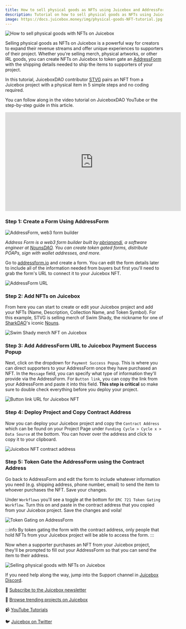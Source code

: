 ```yaml
---
title: How to sell physical goods as NFTs using Juicebox and AddressForm
description: Tutorial on how to sell physical goods as NFTs using Juicebox and AddressForm
image: https://docs.juicebox.money/img/physical-goods-NFT-tutorial.jpg
---
```


![How to sell physical goods with NFTs on Juicebox](physical-goods-NFT-thumbnail.webp)

Selling physical goods as NFTs on Juicebox is a powerful way for creators to expand their revenue streams and offer unique experiences to supporters of their project. Whether you're selling merch, physical artworks, or other IRL goods, you can create NFTs on Juicebox to token gate an [AddressForm](https://addressform.io/) with the shipping details needed to ship the items to supporters of your project.

In this tutorial, JuiceboxDAO contributor [STVG](https://twitter.com/0xSTVG) pairs an NFT from a Juicebox project with a physical item in 5 simple steps and no coding required.

You can follow along in the video tutorial on JuiceboxDAO YouTube or the step-by-step guide in this article.

<iframe width="560" height="315" src="https://www.youtube.com/embed/KGIvewBKuCk" title="YouTube video player" frameborder="0" allow="accelerometer; autoplay; clipboard-write; encrypted-media; gyroscope; picture-in-picture; web-share" allowfullscreen></iframe>

### Step 1: Create a Form Using AddressForm

![AddressForm, web3 form builder](address-form-banner.webp)

*Address Form is a web3 form builder built by [pbrianandj](https://twitter.com/pbrianandj), a software engineer at [NounsDAO](https://twitter.com/nounsdao). You can create token gated forms, distribute POAPs, sign with wallet addresses, and more.*

Go to [addressform.io](http://addressform.io) and create a form. You can edit the form details later to include all of the information needed from buyers but first you'll need to grab the form's URL to connect it to your Juicebox NFT.

![AddressForm URL](form-url.webp)

### Step 2: Add NFTs on Juicebox

From here you can start to create or edit your Juicebox project and add your NFTs (Name, Description, Collection Name, and Token Symbol). For this example, STVG is selling merch of Swim Shady, the nickname for one of [SharkDAO](https://sharks.wtf/)'s iconic [Nouns](https://nouns.wtf/).

![Swim Shady merch NFT on Juicebox](swim-shady-hoodie.webp)

### Step 3: Add AddressForm URL to Juicebox Payment Success Popup

Next, click on the dropdown for `Payment Success Popup`. This is where you can direct supporters to your AddressForm once they have purchased an NFT. In the `Message` field, you can specify what type of information they'll provide via the AddressForm. For `Button link`, you can copy the link from your AddressForm and paste it into this field. **This step is critical** so make sure to double check everything before you deploy your project.

![Button link URL for Juicebox NFT](button-link-sq.webp)

### Step 4: Deploy Project and Copy Contract Address

Now you can deploy your Juicebox project and copy the `Contract Address` which can be found on your Project Page under `Funding Cycle > Cycle x > Data Source` at the bottom. You can hover over the address and click to copy it to your clipboard.

![Juicebox NFT contract address](data-source-sq.webp)

### Step 5: Token Gate the AddressForm using the Contract Address

Go back to AddressForm and edit the form to include whatever information you need (e.g. shipping address, phone number, email) to send the item to whoever purchases the NFT. Save your changes.

Under `Workflows` you'll see a toggle at the bottom for `ERC 721 Token Gating Workflow`. Turn this on and paste in the contract address that you copied from your Juicebox project. Save the changes and voila!

![Token Gating on AddressForm](gating-contract-address-5x4.webp)

:::info
By token gating the form with the contract address, only people that hold NFTs from your Juicebox project will be able to access the form.
:::

Now when a supporter purchases an NFT from your Juicebox project, they'll be prompted to fill out your AddressForm so that you can send the item to their address.

![Selling physical goods with NFTs on Juicebox](selling-goods.gif)

If you need help along the way, jump into the Support channel in [Juicebox Discord](https://discord.gg/juicebox).

📰 [Subscribe to the Juicebox newsletter](https://subscribepage.io/juicenews)

🚀 [Browse trending projects on Juicebox](https://juicebox.money/projects)

📹 [YouTube Tutorials](https://www.youtube.com/c/JuiceboxDAO)

🐦 [Juicebox on Twitter](https://twitter.com/juiceboxETH)
